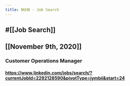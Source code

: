 ```yaml
---
title: NUUN - Job Search
---
```


## #[[Job Search]]

## 

## [[November 9th, 2020]]
### Customer Operations Manager
#### https://www.linkedin.com/jobs/search/?currentJobId=2292128590&pivotType=jymbii&start=24
